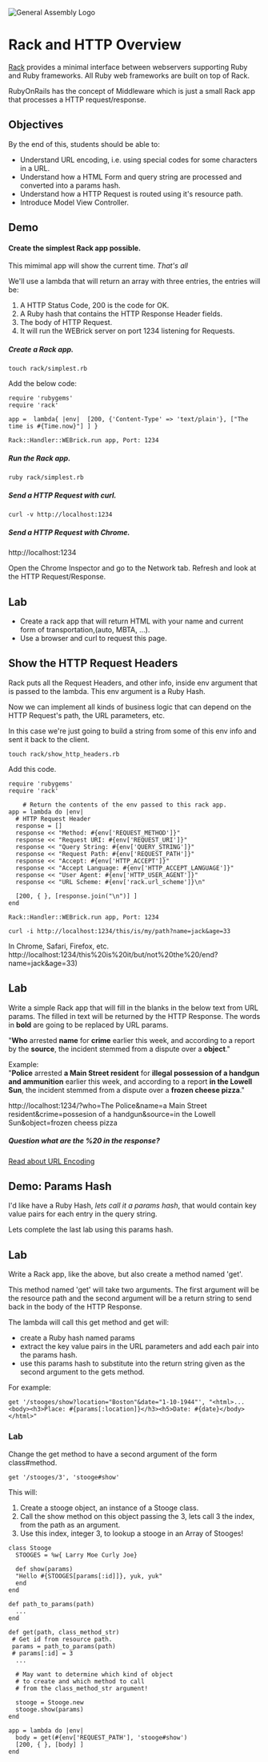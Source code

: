 ![General Assembly Logo](http://i.imgur.com/ke8USTq.png)

# Rack and HTTP Overview

[Rack](http://rack.github.io/) provides a minimal interface between webservers supporting Ruby and Ruby frameworks. All Ruby web frameworks are built on top of Rack. 

RubyOnRails has the concept of Middleware which is just a small Rack app that processes a HTTP request/response.

## Objectives

By the end of this, students should be able to:

- Understand URL encoding, i.e. using special codes for some characters in a URL.
- Understand how a HTML Form and query string are processed and converted into a params hash.
- Understand how a HTTP Request is routed using it's resource path.
- Introduce Model View Controller.

## Demo  
#### Create the simplest Rack app possible.  
This mimimal app will show the current time. *That's all*

We'll use a lambda that will return an array with three entries, the entries will be:  
1. A HTTP Status Code, 200 is the code for OK.  
2. A Ruby hash that contains the HTTP Response Header fields.  
3. The body of HTTP Request.  
4. It will run the WEBrick server on port 1234 listening for Requests. 

##### Create a Rack app. 

```touch rack/simplest.rb```  

Add the below code:  

```
require 'rubygems'
require 'rack'
                                                           
app =  lambda{ |env|  [200, {'Content-Type' => 'text/plain'}, ["The time is #{Time.now}"] ] }
                                             
Rack::Handler::WEBrick.run app, Port: 1234
```

##### Run the Rack app.
 
```
ruby rack/simplest.rb
```

##### Send a HTTP Request with curl.  
```
curl -v http://localhost:1234
```

##### Send a HTTP Request with Chrome.  

http://localhost:1234

Open the Chrome Inspector and go to the Network tab. Refresh and look at the HTTP Request/Response.

## Lab 
* Create a rack app that will return HTML with your name and current form of transportation,(auto, MBTA, ...). 
* Use a browser and curl to request this page.

## Show the HTTP Request Headers

Rack puts all the Request Headers, and other info, inside env argument that is passed to the lambda. This env argument is a Ruby Hash. 

Now we can implement all kinds of business logic that can depend on the HTTP Request's path, the URL parameters, etc.

In this case we're just going to build a string from some of this env info and sent it back to the client.

```
touch rack/show_http_headers.rb
```

Add this code. 

```
require 'rubygems'
require 'rack'

	# Return the contents of the env passed to this rack app.                                          
app = lambda do |env|
  # HTTP Request Header                                                                            
  response = []
  response << "Method: #{env['REQUEST_METHOD']}"
  response << "Request URI: #{env['REQUEST_URI']}"
  response << "Query String: #{env['QUERY_STRING']}"
  response << "Request Path: #{env['REQUEST_PATH']}"
  response << "Accept: #{env['HTTP_ACCEPT']}"
  response << "Accept Language: #{env['HTTP_ACCEPT_LANGUAGE']}"
  response << "User Agent: #{env['HTTP_USER_AGENT']}"
  response << "URL Scheme: #{env['rack.url_scheme']}\n"

  [200, { }, [response.join("\n")] ]
end

Rack::Handler::WEBrick.run app, Port: 1234

```

```
curl -i http://localhost:1234/this/is/my/path?name=jack&age=33
```

In Chrome, Safari, Firefox, etc.  
http://localhost:1234/this%20is%20it/but/not%20the%20/end?name=jack&age=33)



## Lab
Write a simple Rack app that will fill in the blanks in the below text from URL params. The filled in text will be returned by the HTTP Response. The words in __bold__ are going to be replaced by URL params.

"__Who__ arrested __name__ for __crime__ earlier this week, and according to a report by the __source__, the incident stemmed from a dispute over a __object__."

Example:  
"__Police__ arrested __a Main Street resident__ for __illegal possession of a handgun and ammunition__ earlier this week, and according to a report __in the Lowell Sun__, the incident stemmed from a dispute over a __frozen cheese pizza__."

http://localhost:1234/?who=The Police&name=a Main Street resident&crime=possesion of a handgun&source=in the Lowell Sun&object=frozen cheess pizza


##### Question what are the %20 in the response?  
[Read about URL Encoding](http://en.wikipedia.org/wiki/Query_string#URL_encoding)    

## Demo: Params Hash
I'd like have a Ruby Hash, *lets call it a params hash*, that would contain key value pairs for each entry in the query string. 

Lets complete the last lab using this params hash.

## Lab 

Write a Rack app, like the above, but also create a method named 'get'. 

This method named 'get' will take two arguments. The first argument will be the resource path and the second argument will be a return string to send back in the body of the HTTP Response.

The lambda will call this get method and get will:
* create a Ruby hash named params
* extract the key value pairs in the URL parameters and add each pair into the params hash.
* use this params hash to substitute into the return string given as the second argument to the gets method.

For example:

```get '/stooges/show?location="Boston"&date="1-10-1944"', "<html>...<body><h3>Place: #{params[:location]}</h3><h5>Date: #{date}</body></html>"```

### Lab
Change the get method to have a second argument of the form class#method.

```get '/stooges/3', 'stooge#show' ```

This will:  
1. Create a stooge object, an instance of a Stooge class.   
2. Call the show method on this object passing the 3, lets call 3 the index, from the path as an argument.  
3. Use this index, integer 3, to lookup a stooge in an Array of Stooges!  

```
class Stooge
  STOOGES = %w{ Larry Moe Curly Joe}
  
  def show(params)
  "Hello #{STOOGES[params[:id]]}, yuk, yuk"
  end
end

def path_to_params(path)
  ...
end

def get(path, class_method_str)
 # Get id from resource path.
 params = path_to_params(path)
 # params[:id] = 3
  ...
  
  # May want to determine which kind of object 
  # to create and which method to call 
  # from the class_method_str argument!
  
  stooge = Stooge.new
  stooge.show(params)
end

app = lambda do |env|
  body = get(#{env['REQUEST_PATH'], 'stooge#show')
  [200, { }, [body] ]
end
```


                                                                      


